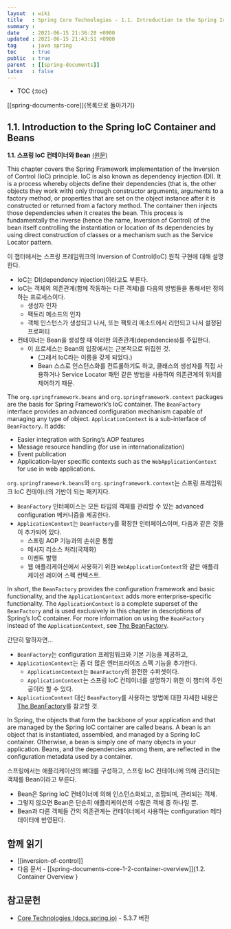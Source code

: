```yaml
---
layout  : wiki
title   : Spring Core Technologies - 1.1. Introduction to the Spring IoC Container and Beans
summary : 
date    : 2021-06-15 21:36:28 +0900
updated : 2021-06-15 21:43:51 +0900
tag     : java spring
toc     : true
public  : true
parent  : [[spring-documents]]
latex   : false
---
```

* TOC
{:toc}

[[spring-documents-core]]{목록으로 돌아가기}

## 1.1. Introduction to the Spring IoC Container and Beans

**1.1. 스프링 IoC 컨테이너와 Bean** [(원문)]( https://docs.spring.io/spring-framework/docs/5.3.7/reference/html/core.html#beans-introduction )

>
This chapter covers the Spring Framework implementation of the Inversion of Control (IoC) principle. IoC is also known as dependency injection (DI).
It is a process whereby objects define their dependencies (that is, the other objects they work with) only through constructor arguments, arguments to a factory method, or properties that are set on the object instance after it is constructed or returned from a factory method.
The container then injects those dependencies when it creates the bean. This process is fundamentally the inverse (hence the name, Inversion of Control) of the bean itself controlling the instantiation or location of its dependencies by using direct construction of classes or a mechanism such as the Service Locator pattern.

이 챕터에서는 스프링 프레임워크의 Inversion of Control(IoC) 원칙 구현에 대해 설명한다.

- IoC는 DI(dependency injection)이라고도 부른다.
- IoC는 객체의 의존관계(함께 작동하는 다른 객체)를 다음의 방법들을 통해서만 정의하는 프로세스이다.
    - 생성자 인자
    - 팩토리 메소드의 인자
    - 객체 인스턴스가 생성되고 나서, 또는 팩토리 메소드에서 리턴되고 나서 설정된 프로퍼티
- 컨테이너는 Bean을 생성할 때 이러한 의존관계(dependencies)를 주입한다.
    - 이 프로세스는 Bean의 입장에서는 근본적으로 뒤집힌 것.
        - (그래서 IoC라는 이름을 갖게 되었다.)
        - Bean 스스로 인스턴스화를 컨트롤하기도 하고, 클래스의 생성자를 직접 사용하거나 Service Locator 패턴 같은 방법을 사용하여 의존관계의 위치를 제어하기 때문.

>
The `org.springframework.beans` and `org.springframework.context` packages are the basis for Spring Framework’s IoC container. The `BeanFactory` interface provides an advanced configuration mechanism capable of managing any type of object. `ApplicationContext` is a sub-interface of `BeanFactory`. It adds:
>
- Easier integration with Spring’s AOP features
- Message resource handling (for use in internationalization)
- Event publication
- Application-layer specific contexts such as the `WebApplicationContext` for use in web applications.

`org.springframework.beans`와 `org.springframework.context`는 스프링 프레임워크 IoC 컨테이너의 기반이 되는 패키지다.

- `BeanFactory` 인터페이스는 모든 타입의 객체를 관리할 수 있는 advanced configuration 메커니즘을 제공한다.
- `ApplicationContext`는 `BeanFactory`를 확장한 인터페이스이며, 다음과 같은 것들이 추가되어 있다.
    - 스프링 AOP 기능과의 손쉬운 통합
    - 메시지 리소스 처리(국제화)
    - 이벤트 발행
    - 웹 애플리케이션에서 사용하기 위한 `WebApplicationContext`와 같은 애플리케이션 레이어 스펙 컨텍스트.

>
In short, the `BeanFactory` provides the configuration framework and basic functionality, and the `ApplicationContext` adds more enterprise-specific functionality. The `ApplicationContext` is a complete superset of the `BeanFactory` and is used exclusively in this chapter in descriptions of Spring’s IoC container. For more information on using the `BeanFactory` instead of the `ApplicationContext`, see [The BeanFactory][beanfactory].

[beanfactory]: https://docs.spring.io/spring-framework/docs/5.3.7/reference/html/core.html#beans-beanfactory

간단히 말하자면...

- `BeanFactory`는 configuration 프레임워크와 기본 기능을 제공하고,
- `ApplicationContext`는 좀 더 많은 엔터프라이즈 스펙 기능을 추가한다.
    - `ApplicationContext`는 `BeanFactory`의 완전한 수퍼셋이다.
    - `ApplicationContext`는 스프링 IoC 컨테이너를 설명하기 위한 이 챕터의 주인공이라 할 수 있다.
- `ApplicationContext` 대신 `BeanFactory`를 사용하는 방법에 대한 자세한 내용은 [The BeanFactory][beanfactory]를 참고할 것.

>
In Spring, the objects that form the backbone of your application and that are managed by the Spring IoC container are called beans. A bean is an object that is instantiated, assembled, and managed by a Spring IoC container. Otherwise, a bean is simply one of many objects in your application. Beans, and the dependencies among them, are reflected in the configuration metadata used by a container.

스프링에서는 애플리케이션의 뼈대를 구성하고, 스프링 IoC 컨테이너에 의해 관리되는 객체를 Bean이라고 부른다.

- Bean은 Spring IoC 컨테이너에 의해 인스턴스화되고, 조립되며, 관리되는 객체.
- 그렇지 않으면 Bean은 단순히 애플리케이션의 수많은 객체 중 하나일 뿐.
- Bean과 다른 객체들 간의 의존관계는 컨테이너에서 사용하는 configuration 메타 데이터에 반영된다.

## 함께 읽기

- [[inversion-of-control]]
- 다음 문서 - [[spring-documents-core-1-2-container-overview]]{1.2. Container Overview }

## 참고문헌

- [Core Technologies (docs.spring.io)][5-3-7-core] - 5.3.7 버전

[5-3-7-core]: https://docs.spring.io/spring-framework/docs/5.3.7/reference/html/core.html

